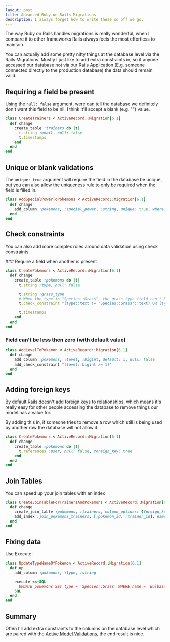 ```yaml
---
layout: post
title: Advanced Ruby on Rails Migrations
description: I always forget how to write these so off we go.
---
```


The way Ruby on Rails handles migrations is really wonderful, when I compare it to other frameworks Rails always feels the most effortless to maintain.

You can actually add some pretty nifty things at the database level via the Rails Migrations. Mostly I just like to add extra constraints in, so if anyone accessed our database not via our Rails Application (E.g. someone connected directly to the production database) the data should remain valid.

## Requiring a field be present

Using the `null: false` argument, were can tell the database we definitely don't want this field to be nil. I think it'll accept a blank (e.g. "") value.

```ruby
class CreateTrainers < ActiveRecord::Migration[6.1]
  def change
    create_table :trainers do |t|
      t.string :email, null: false
      t.timestamps
    end
  end
end
```

## Unique or blank validations

The `unique: true` argument will require the field in the database be unique, but you can also allow the uniqueness rule to only be required when the field is filled in.

```ruby
class AddSpecialPowerToPokemons < ActiveRecord::Migration[6.1]
  def change
    add_column :pokemons, :special_power, :string, unique: true, where: "((special_power)::text <> ''::text)"
  end
end
```

## Check constraints

You can also add more complex rules around data validation using check constraints.

### Require a field when another is present

```ruby
class CreatePokemons < ActiveRecord::Migration[6.1]
  def change
    create_table :pokemons do |t|
      t.string :type, null: false

      t.string :grass_type
	  # When the type is "Species::Grass", the grass_type field can't be blank.
      t.check_constraint "(type::text != 'Species::Grass'::text) OR (type::text = 'Species::Grass'::text AND grass_type::text <> ''::text)"

      t.timestamps
    end
  end
end
```

### Field can't be less then zero (with default value)

```ruby
class AddLevelToPokemon < ActiveRecord::Migration[6.1]
  def change
    add_column :pokemons, :level, :bigint, default: 1, null: false
	add_check_constraint "(level::bigint >= 1)"
  end
end
```


## Adding foreign keys

By default Rails doesn't add foreign keys to relationships, which means it's really easy for other people accessing the database to remove things our model has a value for.

By adding this in, if someone tries to remove a row which still is being used by another row the database will not allow it.

```ruby
class CreatePokemons < ActiveRecord::Migration[6.1]
  def change
    create_table :pokemons do |t|
      t.references :user, null: false, foreign_key: true
	end
  end
end
```

## Join Tables

You can speed up your join tables with an index

```ruby
class CreateJoinTableForTrainersAndPokemons < ActiveRecord::Migration[6.1]
  def change
    create_join_table :pokemons, :trainers, column_options: {foreign_key: true, null: false}, table_name: :join_pokemons_trainers
    add_index :join_pokemons_trainers, [:pokemon_id, :trainer_id], name: :index_join_pokemons_trainers
  end
end
```

## Fixing data

Use Execute:

```ruby
class UpdateTypeNameOfPokemon < ActiveRecord::Migration[6.1]
  def up
    add_column :pokemons, :type, :string

    execute <<-SQL
      UPDATE pokemons SET type = 'Species::Grass' WHERE name = 'Bulbasaur';
    SQL
  end
end
```

## Summary

Often I'll add extra constraints to the columns on the database level which are paired with the [Active Model Validations](https://api.rubyonrails.org/classes/ActiveModel/Validations.html), the end result is nice.
